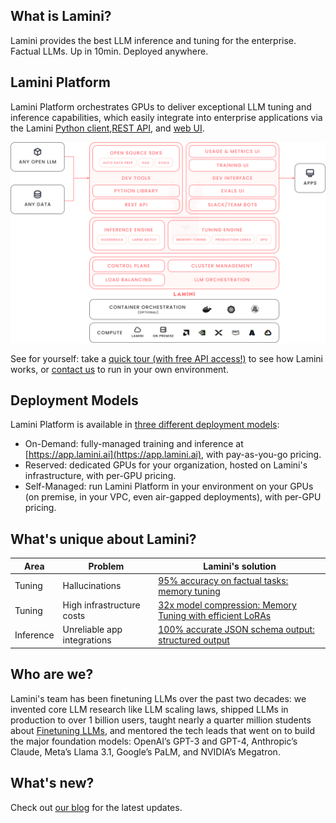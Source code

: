 ## What is Lamini?

Lamini provides the best LLM inference and tuning for the enterprise. Factual LLMs. Up in 10min. Deployed anywhere.

## Lamini Platform

Lamini Platform orchestrates GPUs to deliver exceptional LLM tuning and inference capabilities, which easily integrate into enterprise applications via the Lamini [Python client](lamini_python_class/lamini.md),[REST API](api.md), and [web UI](inference/playground.md).

![Lamini overview](assets/lamini-overview.png)

See for yourself: take a [quick tour (with free API access!)](quick_start.md) to see how Lamini works, or [contact us](https://www.lamini.ai/contact) to run in your own environment.

## Deployment Models

Lamini Platform is available in [three different deployment models](https://www.lamini.ai/pricing):

- On-Demand: fully-managed training and inference at [https://app.lamini.ai](https://app.lamini.ai), with pay-as-you-go pricing.
- Reserved: dedicated GPUs for your organization, hosted on Lamini's infrastructure, with per-GPU pricing.
- Self-Managed: run Lamini Platform in your environment on your GPUs (on premise, in your VPC, even air-gapped deployments), with per-GPU pricing.

## What's unique about Lamini?

| Area | Problem | Lamini's solution |
|-|-|-|
| Tuning | Hallucinations | [95% accuracy on factual tasks: memory tuning](tuning/memory_tuning.md) |
| Tuning | High infrastructure costs | [32x model compression: Memory Tuning with efficient LoRAs](tuning/memory_tuning.md) |
| Inference | Unreliable app integrations | [100% accurate JSON schema output: structured output](inference/json_output.md)|

## Who are we?

Lamini's team has been finetuning LLMs over the past two decades: we invented core LLM research like LLM scaling laws, shipped LLMs in production to over 1 billion users, taught nearly a quarter million students about [Finetuning LLMs](https://www.deeplearning.ai/short-courses/finetuning-large-language-models/), and mentored the tech leads that went on to build the major foundation models: OpenAI’s GPT-3 and GPT-4, Anthropic’s Claude, Meta’s Llama 3.1, Google’s PaLM, and NVIDIA’s Megatron.

## What's new?

Check out [our blog](https://www.lamini.ai/blog) for the latest updates.

<br><br>
